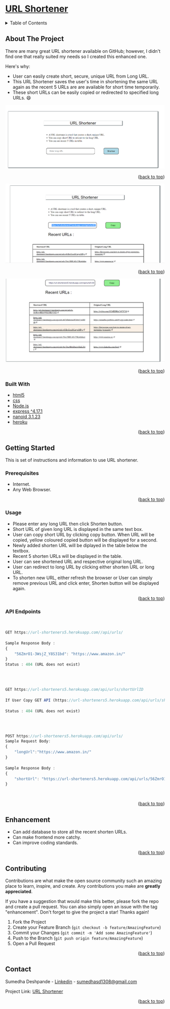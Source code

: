<div id="top"></div>

# [URL Shortener](https://url-shorteners5.herokuapp.com/)<br>
<!-- TABLE OF CONTENTS -->
<details>
  <summary>Table of Contents</summary>
  <ol>
    <li>
      <a href="#about-the-project">About The Project</a>
      <ul>
        <li><a href="#built-with">Built With</a></li>
      </ul>
    </li>
    <li>
      <a href="#getting-started">Getting Started</a>
      <ul>
        <li><a href="#prerequisites">Prerequisites</a></li>
        <li><a href="#usage">Usage</a></li>
        <li><a href="#API EndPoints">API EndPoints</a></li>
      </ul>
    </li>
    <li><a href="#Enhancement">Enhancement</a></li>
    <li><a href="#contributing">Contributing</a></li>
    <li><a href="#contact">Contact</a></li>
  </ol>
</details>



<!-- ABOUT THE PROJECT -->
## About The Project

There are many great URL shortener available on GitHub; however, I didn't find one that really suited my needs so I created this enhanced one. 

Here's why:
* User can easily create short, secure, unique URL from Long URL.
* This URL Shortener saves the user's time in shortening the same URL again as the recent 5 URLs are are available for short time temporarily.
* These short URLs can be easily copied or redirected to specified long URLs. :smile:

![image](https://github.com/sumedha1308/url-shortener/blob/master/public/resources/Updated-UI/Homepage_new.png)

<p align="right">(<a href="#top">back to top</a>)</p>

![image](https://github.com/sumedha1308/url-shortener/blob/master/public/resources/Updated-UI/Recent-Urls.png)

<p align="right">(<a href="#top">back to top</a>)</p>


![image](https://github.com/sumedha1308/url-shortener/blob/master/public/resources/Updated-UI/Recent-5.png)

<p align="right">(<a href="#top">back to top</a>)</p>


### Built With

* [html5](https://html.com/html5/)
* [css](https://devdocs.io/css/)
* [Node.js](https://nodejs.org/en/docs/)
* [express ^4.17.1](http://expressjs.com/)
* [nanoid 3.1.23](https://www.npmjs.com/package/nanoid)
* [heroku](https://www.heroku.com/)

<p align="right">(<a href="#top">back to top</a>)</p>

<!-- GETTING STARTED -->
## Getting Started

This is set of instructions and information to use URL shortener.

### Prerequisites

* Internet.
* Any Web Browser.

<p align="right">(<a href="#top">back to top</a>)</p>

### Usage

* Please enter any long URL then click Shorten button.
* Short URL of given long URL is displayed in the same text box.
* User can copy short URL by clicking copy button. When URL will be copied, yellow coloured copied button will be displayed for a second.
* Newly added shorten URL will be diplayed in the table below the textbox.
* Recent 5 shorten URLs will be displayed in the table.
* User can see shortened URL and respective original long URL.
* User can redirect to long URL by clicking either shorten URL or long URL.
* To shorten new URL, either refresh the browser or User can simply remove previous URL and click enter, Shorten button will be displayed again.

<p align="right">(<a href="#top">back to top</a>)</p>

### API Endpoints

<br>

```js
GET https://url-shorteners5.herokuapp.com//api/urls/

Sample Response Body :
{
    "56ZmrO1-3WsjZ_Y8S31bd": "https://www.amazon.in/"
}
Status : 404 (URL does not exist)
```

<br>

<br>

```js
GET https://url-shorteners5.herokuapp.com/api/urls/shortUrlID

If User Copy GET API (https://url-shorteners5.herokuapp.com/api/urls/shortUrlId) in browser , Original Long URL will be open.

Status : 404 (URL does not exist)
```

<br>

<br>

```js
POST https://url-shorteners5.herokuapp.com/api/urls/
Sample Request Body:
{
	"longUrl":"https://www.amazon.in/"
}

Sample Response Body :
{
    "shortUrl": "https://url-shorteners5.herokuapp.com/api/urls/56ZmrO1-3WsjZ_Y8S31bd"
}

```

<br>


<p align="right">(<a href="#top">back to top</a>)</p>

<!-- Enhancement -->
## Enhancement
* Can add database to store all the recent shorten URLs.
* Can make frontend more catchy.
* Can improve coding standards.


<p align="right">(<a href="#top">back to top</a>)</p>

<!-- CONTRIBUTING -->
## Contributing

Contributions are what make the open source community such an amazing place to learn, inspire, and create. Any contributions you make are **greatly appreciated**.

If you have a suggestion that would make this better, please fork the repo and create a pull request. You can also simply open an issue with the tag "enhancement".
Don't forget to give the project a star! Thanks again!

1. Fork the Project
2. Create your Feature Branch (`git checkout -b feature/AmazingFeature`)
3. Commit your Changes (`git commit -m 'Add some AmazingFeature'`)
4. Push to the Branch (`git push origin feature/AmazingFeature`)
5. Open a Pull Request

<p align="right">(<a href="#top">back to top</a>)</p>


<!-- CONTACT -->
## Contact

Sumedha Deshpande - [Linkedin](www.linkedin.com/in/sumedha1308) - sumedhasd1308@gmail.com

Project Link: [URL Shortener](https://github.com/sumedha1308/url-shortener)

<p align="right">(<a href="#top">back to top</a>)</p>

